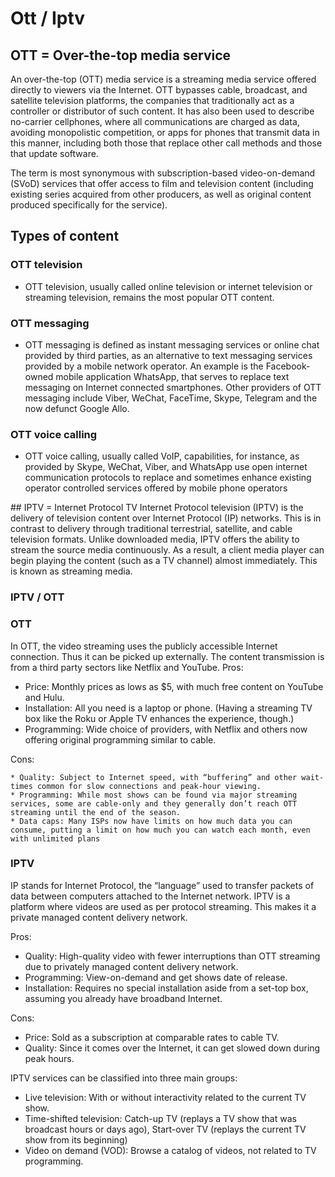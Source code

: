 # Ott / Iptv
## OTT = Over-the-top media service

An over-the-top (OTT) media service is a streaming media service offered directly to viewers via the Internet. 
OTT bypasses cable, broadcast, and satellite television platforms, the companies that traditionally act as a controller or distributor of such content.
It has also been used to describe no-carrier cellphones, where all communications are charged as data, avoiding monopolistic competition, or apps for phones that transmit data in this manner, including both those that replace other call methods and those that update software.

The term is most synonymous with subscription-based video-on-demand (SVoD) services that offer access to film and television content (including existing series acquired from other producers, as well as original content produced specifically for the service).

## Types of content

### OTT television
- OTT television, usually called online television or internet television or streaming television, remains the most popular OTT content.
### OTT messaging

- OTT messaging is defined as instant messaging services or online chat provided by third parties, as an alternative to text messaging services provided by a mobile network operator. An example is the Facebook-owned mobile application WhatsApp, that serves to replace text messaging on Internet connected smartphones. Other providers of OTT messaging include Viber, WeChat, FaceTime, Skype, Telegram and the now defunct Google Allo.

### OTT voice calling
- OTT voice calling, usually called VoIP, capabilities, for instance, as provided by Skype, WeChat, Viber, and WhatsApp use open internet communication protocols to replace and sometimes enhance existing operator controlled services offered by mobile phone operators

## IPTV = Internet Protocol TV
Internet Protocol television (IPTV) is the delivery of television content over Internet Protocol (IP) networks. 
This is in contrast to delivery through traditional terrestrial, satellite, and cable television formats. 
Unlike downloaded media, IPTV offers the ability to stream the source media continuously. 
As a result, a client media player can begin playing the content (such as a TV channel) almost immediately. 
This is known as streaming media. 

### IPTV / OTT
### OTT
In OTT, the video streaming uses the publicly accessible Internet connection. Thus it can be picked up externally. The content transmission is from a third party sectors like Netflix and YouTube.
Pros:

   * Price: Monthly prices as lows as $5, with much free content on YouTube and Hulu.
   * Installation: All you need is a laptop or phone. (Having a streaming TV box like the Roku or Apple TV enhances the experience, though.)
   * Programming: Wide choice of providers, with Netflix and others now offering original programming similar to cable.

Cons:

    * Quality: Subject to Internet speed, with “buffering” and other wait-times common for slow connections and peak-hour viewing.
    * Programming: While most shows can be found via major streaming services, some are cable-only and they generally don’t reach OTT streaming until the end of the season.
    * Data caps: Many ISPs now have limits on how much data you can consume, putting a limit on how much you can watch each month, even with unlimited plans

### IPTV
 IP stands for Internet Protocol, the “language” used to transfer packets of data between computers attached to the Internet network. IPTV is a platform where videos are used as per protocol streaming. This makes it a private managed content delivery network.

Pros:

   * Quality: High-quality video with fewer interruptions than OTT streaming due to privately managed content delivery network.
   * Programming: View-on-demand and get shows date of release.
   * Installation: Requires no special installation aside from a set-top box, assuming you already have broadband Internet.

Cons:

   * Price: Sold as a subscription at comparable rates to cable TV.
   * Quality: Since it comes over the Internet, it can get slowed down during peak hours.

IPTV services can be classified into three main groups:

   * Live television: With or without interactivity related to the current TV show.
   * Time-shifted television: Catch-up TV (replays a TV show that was broadcast hours or days ago), Start-over TV (replays the current TV show from its beginning)
   * Video on demand (VOD): Browse a catalog of videos, not related to TV programming.
